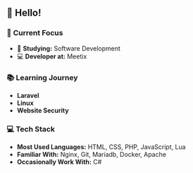 ## 👋 Hello!

### 🚀 **Current Focus**
- 📘 **Studying:** Software Development
- 💻 **Developer at:** Meetix

### 📚 **Learning Journey**
- **Laravel**
- **Linux**
- **Website Security**

### 💻 **Tech Stack**
- **Most Used Languages:** HTML, CSS, PHP, JavaScript, Lua
- **Familiar With:** Nginx, Git, Mariadb, Docker, Apache
- **Occasionally Work With:** C#
